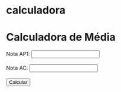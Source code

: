 # calculadora

<!DOCTYPE html>
<html lang="pt-BR">
<head>
    <meta charset="UTF-8">
    <meta name="viewport" content="width=device-width, initial-scale=1.0">
    <title>Calculadora de Média</title>
</head>
<body>
    <h1>Calculadora de Média</h1>
    <form id="notaForm">
        <label for="ap1">Nota AP1:</label>
        <input type="number" id="ap1" step="0.01" required>
        <br><br>
        <label for="ac">Nota AC:</label>
        <input type="number" id="ac" step="0.01" required>
        <br><br>
        <button type="button" id="calcularButton">Calcular</button>
    </form>
    <p id="resultado"></p>
    <script>
        // Função que realiza os cálculos
        function calcular() {
            const ap1 = parseFloat(document.getElementById("ap1").value) || 0; // Captura o valor ou assume 0
            const ac = parseFloat(document.getElementById("ac").value) || 0;   // Captura o valor ou assume 0
            const calculo = ap1 * 0.4 + ac * 0.2;
            const quantoFaltaPraSete = (7 - calculo) / 0.4;

            const resultado = document.getElementById("resultado");
            if (quantoFaltaPraSete > 10) {
                resultado.textContent = "Você está de AS, vai estudar nina!!";
            } else {
                resultado.textContent = `Você precisa de ${quantoFaltaPraSete.toFixed(2)} na AP2. Tá tranquilo, bora disbicar nina!!`;
            }
        }

        // Adicionando o evento de clique ao botão
        document.getElementById("calcularButton").addEventListener("click", calcular);
    </script>
</body>
</html>
